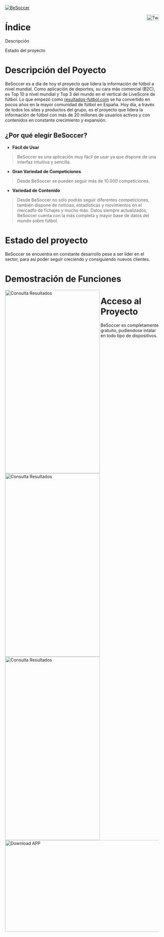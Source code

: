 <a href="https://es.besoccer.com/">
      <img src="https://company.besoccer.com/img/imagotipo/logo-besoccer.svg?v=1"  alt="BeSoccer">
</a>

<a href="https://x.com/besoccer_es"><img src="https://logos-world.net/wp-content/uploads/2023/08/X-Logo.png" width="40" height="20" align="right" alt="Twitter Follow" /></a>

# Índice   

Descripción

Estado del proyecto


# Descripción del Poyecto

BeSoccer es a día de hoy el proyecto que lidera la información de fútbol a nivel mundial. Como aplicación de deportes, su cara más comercial (B2C), es Top 10 a nivel mundial y Top 3 del mundo en el vertical de LiveScore de fútbol. Lo que empezó como [resultados-futbol.com](https://www.resultados-futbol.com/) se ha convertido en pocos años en la mayor comunidad de fútbol en España. Hoy día, a través de todos los sites y productos del grupo, es el proyecto que lidera la información de fútbol con más de 20 millones de usuarios activos y con contenidos en constante crecimiento y expansión.

## ¿Por qué elegir BeSoccer?

- **Fácil de Usar**

> BeSoccer es una aplicación muy fácil de usar ya que dispone de una interfaz intuitiva y sencilla.

- **Gran Variedad de Competiciones**

> Desde BeSoccer se pueden seguir más de 10.000 competiciones.

- **Variedad de Contenido**

> Desde BeSoccer no sólo podrás seguir diferentes competiciones, también dispone de noticias, estadísticas y movimientos en el mercadfo de fichajes y mucho más. Datos siempre actualizados, BeSoccer cuenta con la más completa y mayor base de datos del mundo sobre fútbol.

# Estado del proyecto

BeSoccer se encuentra en constante desarrollo pese a ser líder en el sector, para así poder seguir creciendo y consiguiendo nuevos clientes. 

# Demostración de Funciones

<a href="https://x.com/besoccer_es"><img src="https://company.besoccer.com/img/screen-app/screen01_es.webp"  align="left" alt="Consulta Resultados" width="310" height="600"/></a>
<a href="https://x.com/besoccer_es"><img src="https://company.besoccer.com/img/screen-app/screen03_es.webp"  align="left" alt="Consulta Resultados" width="310" height="600"/></a>
<a href="https://x.com/besoccer_es"><img src="https://company.besoccer.com/img/screen-app/screen04_es.webp"  align="left" alt="Consulta Resultados" width="310" height="600"/></a>

# Acceso al Proyecto

BeSoccer es completamente gratuito, pudiendose intalar en todo tipo de dispositivos.

<a href="https://play.google.com/store/apps/details?id=com.resultadosfutbol.mobile&referrer=utm_source%3Dlanding_es%26utm_medium%3Dboton_descarga"><img src="https://company.besoccer.com/img/app-google.png" width="600" height="300" align="left" alt="Download APP" /></a>
